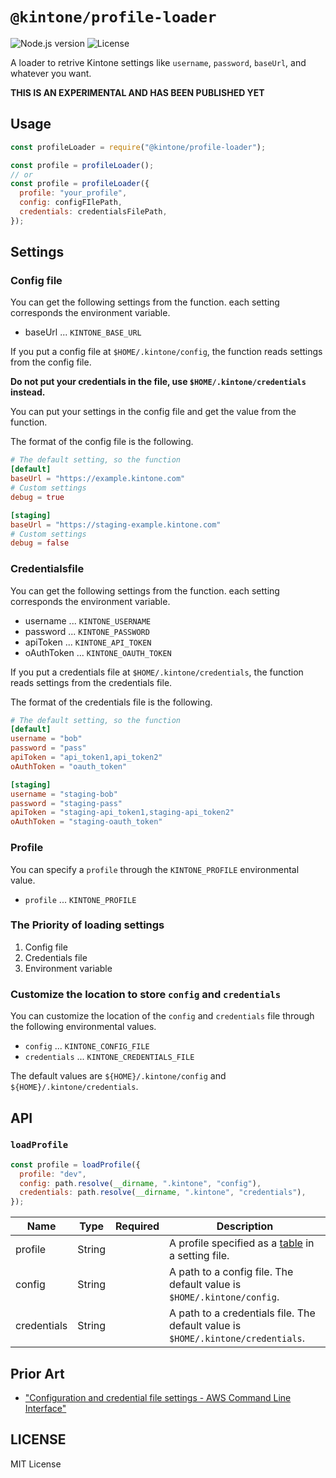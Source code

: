 # `@kintone/profile-loader`

![Node.js version](https://img.shields.io/badge/dynamic/json.svg?url=https://raw.githubusercontent.com/kintone/js-sdk/master/packages/profile-loader/package.json&label=node&query=$.engines.node&colorB=blue)
![License](https://img.shields.io/badge/dynamic/json.svg?url=https://raw.githubusercontent.com/kintone/js-sdk/master/packages/profile-loader/package.json&label=license&query=$.license&colorB=green)

A loader to retrive Kintone settings like `username`, `password`, `baseUrl`, and whatever you want.

**THIS IS AN EXPERIMENTAL AND HAS BEEN PUBLISHED YET**

## Usage

```js
const profileLoader = require("@kintone/profile-loader");

const profile = profileLoader();
// or
const profile = profileLoader({
  profile: "your_profile",
  config: configFIlePath,
  credentials: credentialsFilePath,
});
```

## Settings

### Config file

You can get the following settings from the function.
each setting corresponds the environment variable.

- baseUrl ... `KINTONE_BASE_URL`

If you put a config file at `$HOME/.kintone/config`, the function reads settings from the config file.

**Do not put your credentials in the file, use `$HOME/.kintone/credentials` instead.**

You can put your settings in the config file and get the value from the function.

The format of the config file is the following.

```toml
# The default setting, so the function
[default]
baseUrl = "https://example.kintone.com"
# Custom settings
debug = true

[staging]
baseUrl = "https://staging-example.kintone.com"
# Custom settings
debug = false
```

### Credentialsfile

You can get the following settings from the function.
each setting corresponds the environment variable.

- username ... `KINTONE_USERNAME`
- password ... `KINTONE_PASSWORD`
- apiToken ... `KINTONE_API_TOKEN`
- oAuthToken ... `KINTONE_OAUTH_TOKEN`

If you put a credentials file at `$HOME/.kintone/credentials`, the function reads settings from the credentials file.

The format of the credentials file is the following.

```toml
# The default setting, so the function
[default]
username = "bob"
password = "pass"
apiToken = "api_token1,api_token2"
oAuthToken = "oauth_token"

[staging]
username = "staging-bob"
password = "staging-pass"
apiToken = "staging-api_token1,staging-api_token2"
oAuthToken = "staging-oauth_token"
```

### Profile

You can specify a `profile` through the `KINTONE_PROFILE` environmental value.

- `profile` ... `KINTONE_PROFILE`

### The Priority of loading settings

1. Config file
1. Credentials file
1. Environment variable

### Customize the location to store `config` and `credentials`

You can customize the location of the `config` and `credentials` file through the following environmental values.

- `config` ... `KINTONE_CONFIG_FILE`
- `credentials` ... `KINTONE_CREDENTIALS_FILE`

The default values are `${HOME}/.kintone/config` and `${HOME}/.kintone/credentials`.

## API

### `loadProfile`

```js
const profile = loadProfile({
  profile: "dev",
  config: path.resolve(__dirname, ".kintone", "config"),
  credentials: path.resolve(__dirname, ".kintone", "credentials"),
});
```

| Name        | Type   | Required | Description                                                                                    |
| ----------- | ------ | -------- | ---------------------------------------------------------------------------------------------- |
| profile     | String |          | A profile specified as a [table](https://toml.io/en/v1.0.0-rc.1#section-16) in a setting file. |
| config      | String |          | A path to a config file. The default value is `$HOME/.kintone/config`.                         |
| credentials | String |          | A path to a credentials file. The default value is `$HOME/.kintone/credentials`.               |

## Prior Art

- ["Configuration and credential file settings - AWS Command Line Interface"](https://docs.aws.amazon.com/cli/latest/userguide/cli-configure-files.html)

## LICENSE

MIT License
